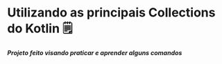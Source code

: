 # Utilizando as principais Collections do Kotlin 🗒️

##### Projeto feito visando praticar e aprender alguns comandos
